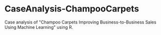 # CaseAnalysis-ChampooCarpets
Case analysis of "Champoo Carpets Improving Business-to-Business Sales Using Machine Learning" using R.
